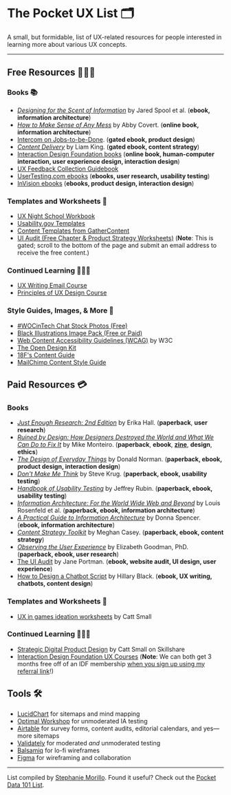 # The Pocket UX List 🗂
A small, but formidable, list of UX-related resources for people interested in learning more about various UX concepts.

---

## Free Resources 👩🏽‍🏫
### Books 📚

- [_Designing for the Scent of Information_](http://www.lulu.com/shop/jared-spool-and-christine-perfetti-and-david-brittan/designing-for-the-scent-of-information/ebook/product-17560467.html) by Jared Spool et al. (**ebook, information architecture**)
- [_How to Make Sense of Any Mess_](http://www.howtomakesenseofanymess.com/) by Abby Covert. (**online book, information architecture**)
- [Intercom on Jobs-to-be-Done](https://www.intercom.com/books/jobs-to-be-done). (**gated ebook, product design**)
- [_Content Delivery_](https://books.gathercontent.com/content-delivery) by Liam King. (**gated ebook, content strategy**)
- [Interaction Design Foundation books](https://www.interaction-design.org/literature/book/overview) (**online book, human-computer interaction, user experience design, interaction design**)
- [UX Feedback Collection Guidebook](https://usable.tools/guidebook/)
- [UserTesting.com ebooks](https://www.usertesting.com/resources/ebooks) (**ebooks, user research, usability testing**)
- [InVision ebooks](https://www.designbetter.co/books) (**ebooks, product design, interaction design**)

### Templates and Worksheets 📑

- [UX Night School Workbook](https://www.uxnightschool.com/workbook)
- [Usability.gov Templates](https://www.usability.gov/how-to-and-tools/resources/templates.html)
- [Content Templates from GatherContent](https://gathercontent.com/resource/templates)
- [UI Audit (Free Chapter & Product Strategy Worksheets)](https://uibreakfast.com/audit/) (**Note**: This is gated; scroll to the bottom of the page and submit an email address to receive the free content.)

### Continued Learning 👩🏽‍💻

- [UX Writing Email Course](https://course.uxwritinghub.com/free_course)
- [Principles of UX Design Course](https://www.invisionapp.com/ecourses/principles-of-ux-design)

### Style Guides, Images, & More 🎨

- [#WOCinTech Chat Stock Photos (Free)](https://www.flickr.com/photos/wocintechchat)
- [Black Illustrations Image Pack (Free or Paid)](https://www.blackillustrations.com)
- [Web Content Accessibility Guidelines (WCAG)](https://www.w3.org/WAI/standards-guidelines/wcag/) by W3C
- [The Open Design Kit](http://opendesignkit.org/)
- [18F's Content Guide](https://content-guide.18f.gov/)
- [MailChimp Content Style Guide](https://styleguide.mailchimp.com/)

## Paid Resources 💳
### Books

- [_Just Enough Research: 2nd Edition_](https://abookapart.com/products/just-enough-research) by Erika Hall. (**paperback**, **user research**)
- [_Ruined by Design: How Designers Destroyed the World and What We Can Do to Fix It_](https://www.amazon.com/Ruined-Design-Designers-Destroyed-World/dp/1090532083/ref=sr_1_1?crid=3IIEU095CIBC8&keywords=ruined+by+design&qid=1567269105&s=books&sprefix=ruined+by%2Cstripbooks%2C160&sr=1-1) by Mike Monteiro. (**paperback**, **ebook**, [**zine**](https://www.ruinedby.design/zine), **design**, **ethics**)
- [_The Design of Everyday Things_](https://www.amazon.com/Design-Everyday-Things-Donald-Norman/dp/0465067107/ref=tmm_pap_swatch_0?_encoding=UTF8&qid=&sr=) by Donald Norman. (**paperback, ebook, product design, interaction design**)
- [_Don't Make Me Think_](https://www.amazon.com/Dont-Make-Think-Revisited-Usability/dp/0321965515/ref=sr_1_1?crid=1CU705SAUABPQ&keywords=don%27t+make+me+think&qid=1567267632&s=books&sprefix=don%27t+make+me+th%2Cstripbooks%2C167&sr=1-1) by Steve Krug. (**paperback, ebook, usability testing**)
- [_Handbook of Usability Testing_](https://www.amazon.com/Handbook-Usability-Testing-Conduct-Effective/dp/0470185481/ref=sr_1_1?crid=MRXSKAPOBHGT&keywords=handbook+of+usability+testing&qid=1567267681&s=books&sprefix=handbook+of+usab%2Cstripbooks%2C179&sr=1-1) by Jeffrey Rubin. (**paperback, ebook, usability testing**)
- [_Information Architecture: For the World Wide Web and Beyond_](https://www.amazon.com/Information-Architecture-Beyond-Louis-Rosenfeld/dp/1491911689/ref=sr_1_1?crid=1KH2CY2F7JXUL&keywords=information+architecture+for+the+world+wide+web&qid=1567267898&s=books&sprefix=information+arch%2Cstripbooks%2C151&sr=1-1) by Louis Rosenfeld et al. (**paperback, ebook, information architecture**)
- [_A Practical Guide to Information Architecture_](https://uxmastery.com/practical-ia/) by Donna Spencer. (**ebook, information architecture**)
- [_Content Strategy Toolkit_](https://www.amazon.com/Content-Strategy-Toolkit-Guidelines-Templates/dp/0134105109/ref=sr_1_1?crid=3JNP0146K6QWW&keywords=content+strategy+toolkit+by+meghan+casey&qid=1567268132&s=gateway&sprefix=content+strategy+meghan%2Caps%2C167&sr=8-1) by Meghan Casey. (**paperback, ebook, content strategy**)
- [_Observing the User Experience_](https://www.amazon.com/Observing-User-Experience-Practitioners-Research/dp/0123848695/ref=sr_1_2?crid=1YF02KOI4VHXA&keywords=observing+the+user+experience&qid=1567269048&s=books&sprefix=observing+the%2Cstripbooks%2C167&sr=1-2) by Elizabeth Goodman, PhD. (**paperback, ebook, user research**)
- [The UI Audit](https://gumroad.com/uibreakfast#adTQ) by Jane Portman. (**ebook, website audit, UI design, user experience**)
- [How to Design a Chatbot Script](https://gumroad.com/l/conversationdesign) by Hillary Black. (**ebook, UX writing, chatbots, content design**)

### Templates and Worksheets 📑

- [UX in games ideation worksheets](https://gumroad.com/l/jjpJc) by Catt Small

### Continued Learning 👨🏽‍💻

- [Strategic Digital Product Design](https://www.skillshare.com/site/join?teacherRef=8450797&via=teacher-referral&utm_campaign=teacher-referral&utm_source=ShortUrl&utm_medium=teacher-referral&t=Strategic-Digital-Product-Design&sku=2047563500) by Catt Small on Skillshare
- [Interaction Design Foundation UX Courses](https://www.interaction-design.org/courses) (**Note**: We can both get 3 months free off of an IDF membership [when you sign up using my referral link](https://www.interaction-design.org/invite?r=stephanie-morillo)!)

## Tools 🛠

- [LucidChart](https://www.lucidchart.com/pages/home) for sitemaps and mind mapping
- [Optimal Workshop](https://www.optimalworkshop.com/) for unmoderated IA testing
- [Airtable](https://airtable.com/) for survey forms, content audits, editorial calendars, and yes—more sitemaps
- [Validately](https://validately.com/) for moderated _and_ unmoderated testing
- [Balsamiq](https://balsamiq.com/) for lo-fi wireframes
- [Figma](https://www.figma.com/wireframe-tool/) for wireframing and collaboration

---

List compiled by [Stephanie Morillo](https://www.stephaniemorillo.co). Found it useful? Check out the [Pocket Data 101 List](https://github.com/rubymorillo/pocket-data-101-list).
